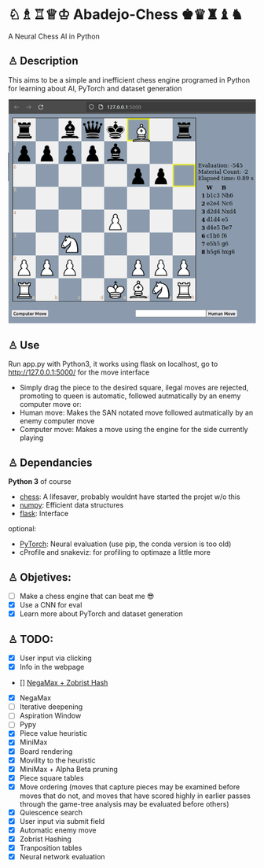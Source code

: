 #  ♘♗♖♕♔ Abadejo-Chess ♚♛♜♝♞
A Neural Chess AI in Python 
## ♙ Description

This aims to be a simple and inefficient chess engine programed in Python for learning about AI, PyTorch and dataset generation

![GUI](./GUI.png)

## ♙ Use

Run app.py with Python3, it works using flask on localhost, go to http://127.0.0.1:5000/ for the move interface

- Simply drag the piece to the desired square, ilegal moves are rejected, promoting to queen is automatic, followed autmatically by an enemy computer move
  or:
- Human move: Makes the SAN notated move followed autmatically by an enemy computer move
- Computer move: Makes a move using the engine for the side currently playing


## ♙ Dependancies

**Python 3** of course

* [chess](https://pypi.org/project/python-chess/): A lifesaver, probably wouldnt have started the projet w/o this
* [numpy](https://pypi.org/project/numpy/): Efficient data structures
* [flask](https://pypi.org/project/Flask/): Interface
  
optional:
* [PyTorch](https://pypi.org/project/torch/): Neural evaluation (use pip, the conda version is too old)
* cProfile and snakeviz: for profiling to optimaze a little more
 

## ♙ Objetives:

- [ ] Make a chess engine that can beat me :sunglasses:
- [x] Use a CNN for eval
- [x] Learn more about PyTorch and dataset generation

## ♙ TODO:

- [x] User input via clicking
- [x] Info in the webpage
- [] [NegaMax + Zobrist Hash](https://en.wikipedia.org/wiki/Negamax)
- [x] NegaMax
- [ ] Iterative deepening
- [ ] Aspiration Window
- [ ] Pypy
- [x] Piece value heuristic
- [x] MiniMax
- [x] Board rendering
- [x] Movility to the heuristic
- [x] MiniMax + Alpha Beta pruning
- [x] Piece square tables
- [x] Move ordering (moves that capture pieces may be examined before moves that do not, and moves that have scored highly in earlier passes through the game-tree analysis may be evaluated before others)
- [x] Quiescence search
- [x] User input via submit field
- [x] Automatic enemy move
- [x] Zobrist Hashing
- [x] Tranposition tables
- [x] Neural network evaluation
